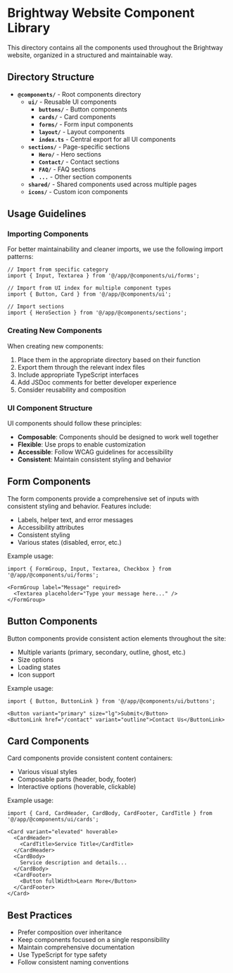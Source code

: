 # Brightway Website Component Library

This directory contains all the components used throughout the Brightway website, organized in a structured and maintainable way.

## Directory Structure

- **`@components/`** - Root components directory
  - **`ui/`** - Reusable UI components
    - **`buttons/`** - Button components
    - **`cards/`** - Card components
    - **`forms/`** - Form input components
    - **`layout/`** - Layout components
    - **`index.ts`** - Central export for all UI components
  - **`sections/`** - Page-specific sections
    - **`Hero/`** - Hero sections
    - **`Contact/`** - Contact sections
    - **`FAQ/`** - FAQ sections
    - **`...`** - Other section components
  - **`shared/`** - Shared components used across multiple pages
  - **`icons/`** - Custom icon components

## Usage Guidelines

### Importing Components

For better maintainability and cleaner imports, we use the following import patterns:

```tsx
// Import from specific category
import { Input, Textarea } from '@/app/@components/ui/forms';

// Import from UI index for multiple component types
import { Button, Card } from '@/app/@components/ui';

// Import sections
import { HeroSection } from '@/app/@components/sections';
```

### Creating New Components

When creating new components:

1. Place them in the appropriate directory based on their function
2. Export them through the relevant index files
3. Include appropriate TypeScript interfaces
4. Add JSDoc comments for better developer experience
5. Consider reusability and composition

### UI Component Structure

UI components should follow these principles:

- **Composable**: Components should be designed to work well together
- **Flexible**: Use props to enable customization
- **Accessible**: Follow WCAG guidelines for accessibility
- **Consistent**: Maintain consistent styling and behavior

## Form Components

The form components provide a comprehensive set of inputs with consistent styling and behavior. Features include:

- Labels, helper text, and error messages
- Accessibility attributes
- Consistent styling
- Various states (disabled, error, etc.)

Example usage:

```tsx
import { FormGroup, Input, Textarea, Checkbox } from '@/app/@components/ui/forms';

<FormGroup label="Message" required>
  <Textarea placeholder="Type your message here..." />
</FormGroup>
```

## Button Components

Button components provide consistent action elements throughout the site:

- Multiple variants (primary, secondary, outline, ghost, etc.)
- Size options
- Loading states
- Icon support

Example usage:

```tsx
import { Button, ButtonLink } from '@/app/@components/ui/buttons';

<Button variant="primary" size="lg">Submit</Button>
<ButtonLink href="/contact" variant="outline">Contact Us</ButtonLink>
```

## Card Components

Card components provide consistent content containers:

- Various visual styles
- Composable parts (header, body, footer)
- Interactive options (hoverable, clickable)

Example usage:

```tsx
import { Card, CardHeader, CardBody, CardFooter, CardTitle } from '@/app/@components/ui/cards';

<Card variant="elevated" hoverable>
  <CardHeader>
    <CardTitle>Service Title</CardTitle>
  </CardHeader>
  <CardBody>
    Service description and details...
  </CardBody>
  <CardFooter>
    <Button fullWidth>Learn More</Button>
  </CardFooter>
</Card>
```

## Best Practices

- Prefer composition over inheritance
- Keep components focused on a single responsibility
- Maintain comprehensive documentation
- Use TypeScript for type safety
- Follow consistent naming conventions 